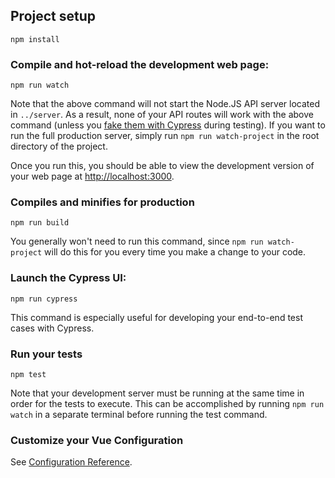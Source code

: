 ## Project setup
```
npm install
```

### Compile and hot-reload the development web page:
```
npm run watch
```

Note that the above command will not start the Node.JS API server located in `../server`.
As a result, none of your API routes will work with the above command (unless you [fake them with Cypress](https://docs.cypress.io/api/commands/intercept.html) during testing).
If you want to run the full production server, simply run `npm run watch-project` in the root directory of the project.

Once you run this, you should be able to view the development version of your web page at [http://localhost:3000](http://localhost:3000).

### Compiles and minifies for production
```
npm run build
```

You generally won't need to run this command, since `npm run watch-project` will do this for you every time you make a change to your code.

### Launch the Cypress UI:
```
npm run cypress
```

This command is especially useful for developing your end-to-end test cases with Cypress.

### Run your tests
```
npm test
```

Note that your development server must be running at the same time in order for the tests to execute.
This can be accomplished by running `npm run watch` in a separate terminal before running the test command.

### Customize your Vue Configuration
See [Configuration Reference](https://cli.vuejs.org/config/).

